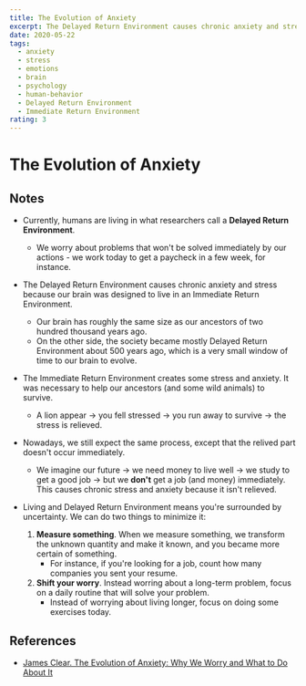 ```yaml
---
title: The Evolution of Anxiety
excerpt: The Delayed Return Environment causes chronic anxiety and stress because our brain was designed to live in an Immediate Return Environment.
date: 2020-05-22
tags:
  - anxiety
  - stress
  - emotions
  - brain
  - psychology
  - human-behavior
  - Delayed Return Environment
  - Immediate Return Environment
rating: 3
---
```


# The Evolution of Anxiety

## Notes

- Currently, humans are living in what researchers call a **Delayed Return Environment**.
  - We worry about problems that won't be solved immediately by our actions - we work today to get a paycheck in a few week, for instance.
- The Delayed Return Environment causes chronic anxiety and stress because our brain was designed to live in an Immediate Return Environment.
  - Our brain has roughly the same size as our ancestors of two hundred thousand years ago.
  - On the other side, the society became mostly Delayed Return Environment about 500 years ago, which is a very small window of time to our brain to evolve.
- The Immediate Return Environment creates some stress and anxiety. It was necessary to help our ancestors (and some wild animals) to survive.
  - A lion appear -> you fell stressed -> you run away to survive -> the stress is relieved.
- Nowadays, we still expect the same process, except that the relived part doesn't occur immediately.
  - We imagine our future -> we need money to live well -> we study to get a good job -> but we **don't** get a job (and money) immediately. This causes chronic stress and anxiety because it isn't relieved.
- Living and Delayed Return Environment means you're surrounded by uncertainty. We can do two things to minimize it:

  1. **Measure something**. When we measure something, we transform the unknown quantity and make it known, and you became more certain of something.
     - For instance, if you're looking for a job, count how many companies you sent your resume.
  2. **Shift your worry**. Instead worring about a long-term problem, focus on a daily routine that will solve your problem.
     - Instead of worrying about living longer, focus on doing some exercises today.

## References

- [James Clear. The Evolution of Anxiety: Why We Worry and What to Do About It](https://jamesclear.com/evolution-of-anxiety)
